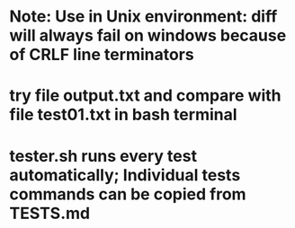 # Note: Use in Unix environment: diff will always fail on windows because of CRLF line terminators
# try file output.txt and compare with file test01.txt in bash terminal
# tester.sh runs every test automatically; Individual tests commands can be copied from TESTS.md
